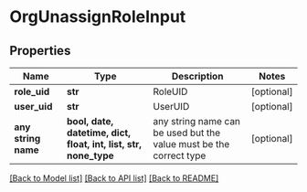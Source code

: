 # OrgUnassignRoleInput


## Properties
Name | Type | Description | Notes
------------ | ------------- | ------------- | -------------
**role_uid** | **str** | RoleUID | [optional] 
**user_uid** | **str** | UserUID | [optional] 
**any string name** | **bool, date, datetime, dict, float, int, list, str, none_type** | any string name can be used but the value must be the correct type | [optional]

[[Back to Model list]](../README.md#documentation-for-models) [[Back to API list]](../README.md#documentation-for-api-endpoints) [[Back to README]](../README.md)


